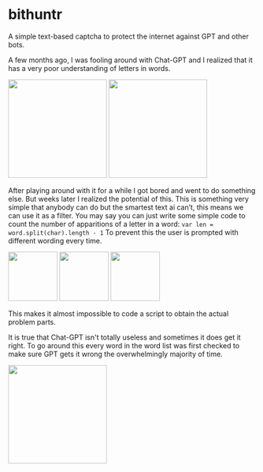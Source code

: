 # bithuntr
A simple text-based captcha to protect the internet against GPT and other bots.

A few months ago, I was fooling around with Chat-GPT and I realized that it has a very poor understanding of letters in words.

<img src="https://github.com/Gabocota/bithuntr/assets/88735758/555c8055-98a6-4c01-b9bb-c7ef400d3c8f" height="200px">

<img src="https://github.com/Gabocota/bithuntr/assets/88735758/60151c07-029c-48f4-a41f-ca27984284f6" height="200px">

After playing around with it for a while I got bored and went to do something else. But weeks later I realized the potential of this. This is something very simple that anybody can do but the smartest text ai can’t, this means we can use it as a filter.
You may say you can just write some simple code to count the number of apparitions of a letter in a word:
```var len = word.split(char).length - 1```
To prevent this the user is prompted with different wording every time.

<img src="https://github.com/Gabocota/bithuntr/assets/88735758/b70c26d2-1f6d-4075-8787-c4e083371a7e" height="100px">

<img src="https://github.com/Gabocota/bithuntr/assets/88735758/72f0a335-e3c8-4792-b23d-e5d90ecec5bd" height="100px">

<img src="https://github.com/Gabocota/bithuntr/assets/88735758/e7aad896-23ef-4ccc-8d81-59069d81f7e8" height="100px">

This makes it almost impossible to code a script to obtain the actual problem parts.

It is true that Chat-GPT isn't totally useless and sometimes it does get it right. To go around this every word in the word list was first checked to make sure GPT gets it wrong the overwhelmingly majority of time.

<img src="https://github.com/Gabocota/bithuntr/assets/88735758/50358df4-a4d9-4387-a212-b6772e69d2f5" height="200px">

